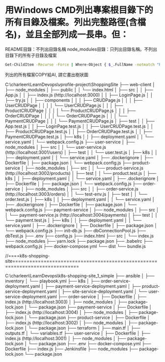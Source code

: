 # 用Windows CMD列出專案根目錄下的所有目錄及檔案。列出完整路徑(含檔名)，並且全部列成一長串。但：
README目錄：不列出目錄名稱
node_modules目錄：只列出目錄名稱。不列出目錄下的所有子目錄及檔案

```sh
Get-ChildItem -Recurse -Force | Where-Object { $_.FullName -notmatch "README|MyNote|node_modules|.git|gitignore|.gitignore\\.*" } | ForEach-Object { $_.FullName }
```

列出的所有檔案COPY給AI, 請它畫出樹狀圖

C:\charleen\LearnDevops\vprofile-project\ShoppingSite
├── web-client
│   ├── node_modules
│   ├── public
│   │   └── index.html
│   ├── src
│   │   ├── App.js
│   │   ├── index.js (http://localhost:3000)
│   │   ├── LoginPage.js
│   │   ├── try.js
│   │   ├── components
│   │   │   ├── CRUDPage.js
│   │   │   ├── UserCRUDPage
│   │   │   │   └── UserCRUDPage.js
│   │   │   ├── ProductCRUDPage
│   │   │   │   └── ProductCRUDPage.js
│   │   │   ├── OrderCRUDPage
│   │   │   │   └── OrderCRUDPage.js
│   │   │   └── PaymentCRUDPage
│   │   │       └── PaymentCRUDPage.js
│   ├── test
│   │   ├── App.test.js
│   │   ├── LoginPage.test.js
│   │   ├── UserCRUDPage.test.js
│   │   ├── ProductCRUDPage.test.js
│   │   ├── OrderCRUDPage.test.js
│   │   ├── PaymentCRUDPage.test.js
│   ├── k8s
│   │   ├── deployment.yaml
│   │   └── service.yaml
│   └── webpack.config.js
├── user-service
│   ├── node_modules
│   ├── src
│   │   └── user-service.js (http://localhost:3001/users)
│   ├── test
│   │   └── user.test.js
│   ├── k8s
│   │   ├── deployment.yaml
│   │   └── service.yaml
│   ├── .dockerignore
│   ├── Dockerfile
│   ├── package.json
│   └── webpack.config.js
├── product-service
│   ├── node_modules
│   ├── src
│   │   └── product-service.js (http://localhost:3002/products)
│   ├── test
│   │   └── product.test.js
│   ├── k8s
│   │   ├── deployment.yaml
│   │   └── service.yaml
│   ├── .dockerignore
│   ├── Dockerfile
│   ├── package.json
│   └── webpack.config.js
├── order-service
│   ├── node_modules
│   ├── src
│   │   ├── order-service.js (http://localhost:3003/orders)
│   │   └── test-env.js
│   ├── test
│   │   └── order.test.js
│   ├── k8s
│   │   ├── deployment.yaml
│   │   └── service.yaml
│   ├── .dockerignore
│   ├── Dockerfile
│   ├── package.json
│   └── webpack.config.js
├── payment-service
│   ├── node_modules
│   ├── src
│   │   └── payment-service.js (http://localhost:3004/payments)
│   ├── test
│   │   └── payment.test.js
│   ├── k8s
│   │   ├── deployment.yaml
│   │   └── service.yaml
│   ├── .dockerignore
│   ├── Dockerfile
│   ├── package.json
│   └── webpack.config.js
├── init-db.js
├── dbConnectionPool.js
├── dbTest.js
├── .env
├── config.js
├── index.html
├── src
│   └── index.js
├── node_modules
├── yarn.lock
├── package.json
├── .babelrc
├── webpack.config.js
├── docker-compose.yml
└── dist
   └── bundle.js


//====k8s-shopping-site=============================================================================

C:\charleen\LearnDevops\k8s-shopping-site_1_simple
├── ansible
│   ├── inventory
│   └── playbook.yml
├── k8s
│   ├── order-service-deployment.yaml
│   ├── payment-service-deployment.yaml
│   ├── product-service-deployment.yaml
│   ├── site-service-deployment.yaml
│   └── user-service-deployment.yaml
├── order-service
│   ├── Dockerfile
│   ├── index.js (http://localhost:3003)
│   ├── node_modules
│   ├── package-lock.json
│   └── package.json
├── payment-service
│   ├── Dockerfile
│   ├── index.js (http://localhost:3004)
│   ├── node_modules
│   ├── package-lock.json
│   └── package.json
├── product-service
│   ├── Dockerfile
│   ├── index.js (http://localhost:3002)
│   ├── node_modules
│   ├── package-lock.json
│   └── package.json
├── terraform
│   ├── main.tf
│   ├── outputs.tf
│   └── variables.tf
├── user-service
│   ├── Dockerfile
│   ├── index.js (http://localhost:3001)
│   ├── node_modules
│   ├── package-lock.json
│   └── package.json
├── .env
├── docker-compose.yml
├── Dockerfile
├── index.js
├── Jenkinsfile
├── node_modules
├── package-lock.json
└── package.json
